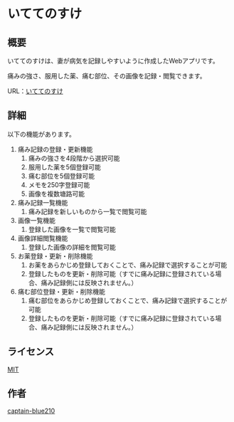 # いててのすけ

## 概要

いててのすけは、妻が病気を記録しやすいように作成したWebアプリです。

痛みの強さ、服用した薬、痛む部位、その画像を記録・閲覧できます。

URL：[いててのすけ](https://itetenosuke.com/login)

## 詳細

以下の機能があります。

1. 痛み記録の登録・更新機能
   1. 痛みの強さを4段階から選択可能
   1. 服用した薬を5個登録可能
   1. 痛む部位を5個登録可能
   1. メモを250字登録可能
   1. 画像を複数塘路可能
1. 痛み記録一覧機能
   1. 痛み記録を新しいものから一覧で閲覧可能
1. 画像一覧機能
   1. 登録した画像を一覧で閲覧可能
1. 画像詳細閲覧機能
   1. 登録した画像の詳細を閲覧可能
1. お薬登録・更新・削除機能
   1. お薬をあらかじめ登録しておくことで、痛み記録で選択することが可能
   1. 登録したものを更新・削除可能（すでに痛み記録に登録されている場合、痛み記録側には反映されません。）
1. 痛む部位登録・更新・削除機能
   1. 痛む部位をあらかじめ登録しておくことで、痛み記録で選択することが可能
   1. 登録したものを更新・削除可能（すでに痛み記録に登録されている場合、痛み記録側には反映されません。）

## ライセンス
[MIT](https://github.com/tcnksm/tool/blob/master/LICENCE)

## 作者
[captain-blue210](https://github.com/captain-blue210)
